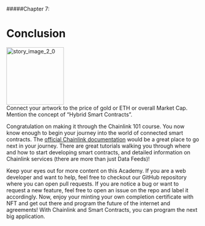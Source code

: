 #####Chapter 7:

# Conclusion

<ContentWrapp>
  <div class="imgContainer">
    <img alt="story_image_2_0" src="/images/chapter/man.svg" width="150px" height="150px">
  </div>

  <div class="itemsContainer">
    <div class="item-text">
     Connect your artwork to the price of gold or ETH or overall Market Cap. Mention the concept of “Hybrid Smart Contracts”. 
    </div>
  </div>
</ContentWrapp>

Congratulation on making it through the Chainlink 101 course. You now know enough to begin your journey into the world of connected smart contracts. The [official Chainlink documentation](https://docs.chain.link/) would be a great place to go next in your journey. There are great tutorials walking you through where and how to start developing smart contracts, and detailed information on Chainlink services (there are more than just Data Feeds)!

Keep your eyes out for more content on this Academy. If you are a web developer and want to help, feel free to checkout our GitHub repository where you can open pull requests. If you are notice a bug or want to request a new feature, feel free to open an issue on the repo and label it accordingly. Now, enjoy your minting your own completion certificate with NFT and get out there and program the future of the internet and agreements! With Chainlink and Smart Contracts, you can program the next big application.
